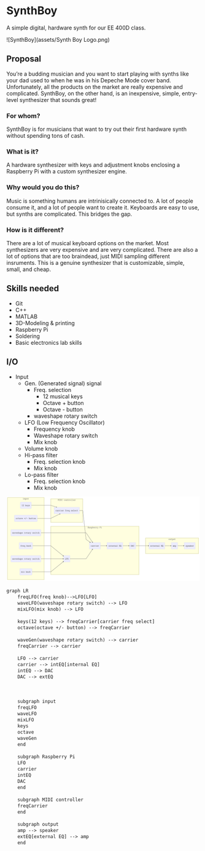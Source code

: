 # SynthBoy

A simple digital, hardware synth for our EE 400D class.



![SynthBoy](assets/Synth Boy Logo.png)



## Proposal

You’re a budding musician and you want to start playing with synths like your dad used to when he was in his Depeche Mode cover band. Unfortunately, all the products on the market are really expensive and complicated. SynthBoy, on the other hand, is an inexpensive, simple, entry-level synthesizer that sounds great!

### For whom?

SynthBoy is for musicians that want to try out their first hardware synth without spending tons of cash.

### What is it?

A hardware synthesizer with keys and adjustment knobs enclosing a Raspberry Pi with a custom synthesizer engine.

### Why would you do this?

Music is something humans are intrinisically connected to. A lot of people consume it, and a lot of people want to create it. Keyboards are easy to use, but synths are complicated. This bridges the gap.

### How is it different?

There are a lot of musical keyboard options on the market. Most synthesizers are very expensive and are very complicated. There are also a lot of options that are too braindead, just MIDI sampling different insruments. This is a genuine synthesizer that is customizable, simple, small, and cheap.

## Skills needed

-   Git
-   C++
-   MATLAB
-   3D-Modeling & printing
-   Raspberry Pi
-   Soldering
-   Basic electronics lab skills



## I/O

-   Input
    -   Gen. (Generated signal) signal
        -   Freq. selection
            -   12 musical keys
            -   Octave + button
            -   Octave - button
        -   waveshape rotary switch 
    -   LFO (Low Frequency Oscillator)
        -   Frequency knob
        -   Waveshape rotary switch
        -   Mix knob
    -   Volume knob
    -   Hi-pass filter
        -   Freq. selection knob
        -   Mix knob
    -   Lo-pass filter
        -   Freq. selection knob
        -   Mix knob

![diagram](assets/diagram.png)



```mermaid
graph LR
	freqLFO(freq knob)-->LFO[LFO]
	waveLFO(waveshape rotary switch) --> LFO
	mixLFO(mix knob) --> LFO
	
	keys(12 keys) --> freqCarrier[carrier freq select]
	octave(octave +/- button) --> freqCarrier
	
	waveGen(waveshape rotary switch) --> carrier
	freqCarrier --> carrier
	
	LFO --> carrier
	carrier --> intEQ[internal EQ]
	intEQ --> DAC
    DAC --> extEQ

	
	
	subgraph input
	freqLFO
	waveLFO
	mixLFO
	keys
	octave
	waveGen
	end
	
	subgraph Raspberry Pi
	LFO
	carrier
	intEQ
	DAC
	end
	
	subgraph MIDI controller
	freqCarrier
	end
	
	subgraph output
	amp --> speaker
	extEQ[external EQ] --> amp
	end
```

